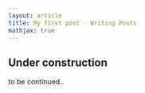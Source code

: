 ```yaml
---
layout: article
title: My first post - Writing Posts
mathjax: true
---
```


## Under construction
to be continued..
